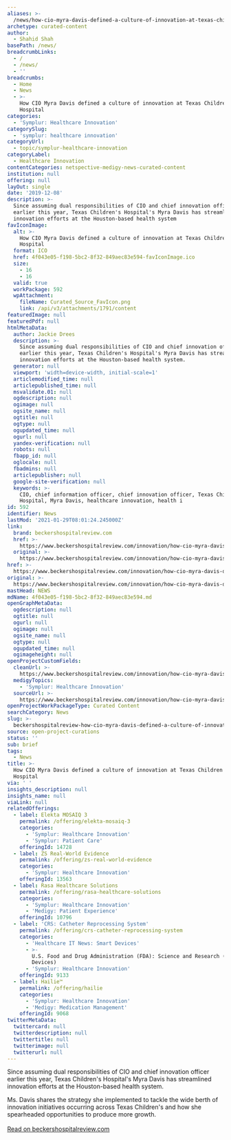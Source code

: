 ```yaml
---
aliases: >-
  /news/how-cio-myra-davis-defined-a-culture-of-innovation-at-texas-childrens-hospital
archetype: curated-content
author:
  - Shahid Shah
basePath: /news/
breadcrumbLinks:
  - /
  - /news/
  - ''
breadcrumbs:
  - Home
  - News
  - >-
    How CIO Myra Davis defined a culture of innovation at Texas Children's
    Hospital
categories:
  - 'Symplur: Healthcare Innovation'
categorySlug:
  - 'symplur: healthcare innovation'
categoryUrl:
  - topic/symplur-healthcare-innovation
categoryLabel:
  - Healthcare Innovation
contentCategories: netspective-medigy-news-curated-content
institution: null
offering: null
layOut: single
date: '2019-12-08'
description: >-
  Since assuming dual responsibilities of CIO and chief innovation officer
  earlier this year, Texas Children's Hospital's Myra Davis has streamlined
  innovation efforts at the Houston-based health system
favIconImage:
  alt: >-
    How CIO Myra Davis defined a culture of innovation at Texas Children's
    Hospital
  format: ICO
  href: 4f043e05-f198-5bc2-8f32-849aec83e594-favIconImage.ico
  size:
    - 16
    - 16
  valid: true
  workPackage: 592
  wpAttachment:
    fileName: Curated_Source_FavIcon.png
    link: /api/v3/attachments/1791/content
featuredImage: null
featuredPdf: null
htmlMetaData:
  author: Jackie Drees
  description: >-
    Since assuming dual responsibilities of CIO and chief innovation officer
    earlier this year, Texas Children's Hospital's Myra Davis has streamlined
    innovation efforts at the Houston-based health system.
  generator: null
  viewport: 'width=device-width, initial-scale=1'
  articlemodified_time: null
  articlepublished_time: null
  msvalidate.01: null
  ogdescription: null
  ogimage: null
  ogsite_name: null
  ogtitle: null
  ogtype: null
  ogupdated_time: null
  ogurl: null
  yandex-verification: null
  robots: null
  fbapp_id: null
  oglocale: null
  fbadmins: null
  articlepublisher: null
  google-site-verification: null
  keywords: >-
    CIO, chief information officer, chief innovation officer, Texas Children's
    Hospital, Myra Davis, healthcare innovation, health i
id: 592
identifier: News
lastMod: '2021-01-29T08:01:24.245000Z'
link:
  brand: beckershospitalreview.com
  href: >-
    https://www.beckershospitalreview.com/innovation/how-cio-myra-davis-defined-a-culture-of-innovation-at-texas-children-s-hospital.html
  original: >-
    https://www.beckershospitalreview.com/innovation/how-cio-myra-davis-defined-a-culture-of-innovation-at-texas-children-s-hospital.html
href: >-
  https://www.beckershospitalreview.com/innovation/how-cio-myra-davis-defined-a-culture-of-innovation-at-texas-children-s-hospital.html
original: >-
  https://www.beckershospitalreview.com/innovation/how-cio-myra-davis-defined-a-culture-of-innovation-at-texas-children-s-hospital.html
mastHead: NEWS
mdName: 4f043e05-f198-5bc2-8f32-849aec83e594.md
openGraphMetaData:
  ogdescription: null
  ogtitle: null
  ogurl: null
  ogimage: null
  ogsite_name: null
  ogtype: null
  ogupdated_time: null
  ogimageheight: null
openProjectCustomFields:
  cleanUrl: >-
    https://www.beckershospitalreview.com/innovation/how-cio-myra-davis-defined-a-culture-of-innovation-at-texas-children-s-hospital.html
  medigyTopics:
    - 'Symplur: Healthcare Innovation'
  sourceUrl: >-
    https://www.beckershospitalreview.com/innovation/how-cio-myra-davis-defined-a-culture-of-innovation-at-texas-children-s-hospital.html
openProjectWorkPackageType: Curated Content
searchCategory: News
slug: >-
  beckershospitalreview-how-cio-myra-davis-defined-a-culture-of-innovation-at-texas-childrens-hospital
source: open-project-curations
status: ''
sub: brief
tags:
  - News
title: >-
  How CIO Myra Davis defined a culture of innovation at Texas Children's
  Hospital
via: ' '
insights_description: null
insights_name: null
viaLink: null
relatedOfferings:
  - label: Elekta MOSAIQ 3
    permalink: /offering/elekta-mosaiq-3
    categories:
      - 'Symplur: Healthcare Innovation'
      - 'Symplur: Patient Care'
    offeringId: 14728
  - label: ZS Real-World Evidence
    permalink: /offering/zs-real-world-evidence
    categories:
      - 'Symplur: Healthcare Innovation'
    offeringId: 13563
  - label: Rasa Healthcare Solutions
    permalink: /offering/rasa-healthcare-solutions
    categories:
      - 'Symplur: Healthcare Innovation'
      - 'Medigy: Patient Experience'
    offeringId: 10796
  - label: 'CRS: Catheter Reprocessing System'
    permalink: /offering/crs-catheter-reprocessing-system
    categories:
      - 'Healthcare IT News: Smart Devices'
      - >-
        U.S. Food and Drug Administration (FDA): Science and Research (Medical
        Devices)
      - 'Symplur: Healthcare Innovation'
    offeringId: 9133
  - label: Hailie™
    permalink: /offering/hailie
    categories:
      - 'Symplur: Healthcare Innovation'
      - 'Medigy: Medication Management'
    offeringId: 9068
twitterMetaData:
  twittercard: null
  twitterdescription: null
  twittertitle: null
  twitterimage: null
  twitterurl: null
---
```

<p>Since assuming dual responsibilities of CIO and chief innovation officer earlier this year, Texas Children's Hospital's Myra Davis has streamlined innovation efforts at the Houston-based health system.</p><p>Ms. Davis shares the strategy she implemented to tackle the wide berth of innovation initiatives occurring across Texas Children's and how she spearheaded opportunities to produce more growth.<br><br><a href="https://www.beckershospitalreview.com/innovation/how-cio-myra-davis-defined-a-culture-of-innovation-at-texas-children-s-hospital.html">Read on beckershospitalreview.com</a></p>